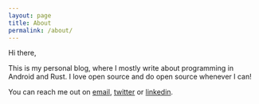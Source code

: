 ```yaml
---
layout: page
title: About
permalink: /about/
---
```


Hi there,

This is my personal blog, where I mostly write about programming in Android and Rust. I love open source and do open source whenever I can!

You can reach me out on [email](mailto:araz@abishov.com),
[twitter](https://twitter.com/arazabishov) or
[linkedin](https://www.linkedin.com/in/araz-abishov-b98675104).
